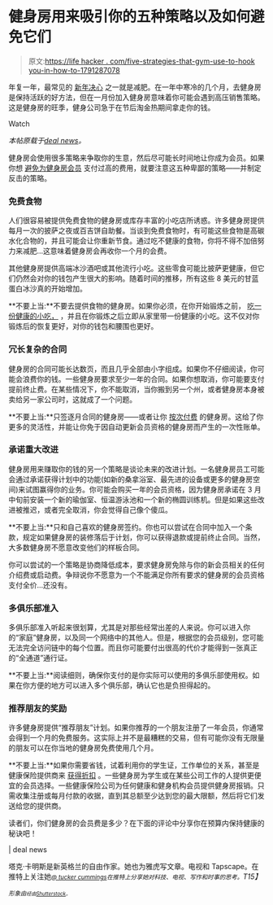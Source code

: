 # 健身房用来吸引你的五种策略以及如何避免它们

> 原文:[https://life hacker . com/five-strategies-that-gym-use-to-hook you-in-how-to-1791287078](https://lifehacker.com/five-strategies-that-gyms-use-to-hook-you-in-and-how-to-1791287078)

年复一年，最常见的 [新年决心](http://dealnews.com/features/New-Years-Resolutions-That-Will-Save-You-Money/) 之一就是减肥。在一年中寒冷的几个月，去健身房是保持活跃的好方法，但在一月份加入健身房意味着你可能会遇到高压销售策略。这是健身房的旺季，健身公司急于在节后淘金热期间拿走你的钱。

Watch

*本帖原载于*[*deal news*](http://dealnews.com/features/Strategies-That-Gyms-Use-to-Hook-You-and-How-to-Not-Fall-for-Them/)*。*

健身房会使用很多策略来争取你的生意，然后尽可能长时间地让你成为会员。如果你想 [避免为健身房会员](http://dealnews.com/features/Pay-Less-to-Pump-Iron-How-to-Save-on-Gym-Memberships-Studios-and-Equipment/1563730.html) 支付过高的费用，就要注意这五种卑鄙的策略——并制定反击的策略。

### 免费食物

人们很容易被提供免费食物的健身房或库存丰富的小吃店所诱惑。许多健身房提供每月一次的披萨之夜或百吉饼自助餐。当谈到免费食物时，有可能这些食物是高碳水化合物的，并且可能会让你重新节食。通过吃不健康的食物，你将不得不加倍努力来减肥...这意味着健身房会再收你一个月的会费。

其他健身房提供高端冰沙酒吧或其他流行小吃。这些零食可能比披萨更健康，但它们仍然会对你的钱包产生很大的影响。随着时间的推移，所有这些 8 美元的甘蓝蛋白冰沙真的开始增加。

**不要上当:**不要去提供食物的健身房。如果你必须，在你开始锻炼之前， [吃一份健康的小吃，](http://dealnews.com/features/Ways-to-Eat-Healthy-on-a-Budget/) ，并且在你锻炼之后立即从家里带一份健康的小吃。这不仅对你锻炼后的恢复更好，对你的钱包和腰围也更好。

### 冗长复杂的合同

健身房的合同可能长达数页，而且几乎全部由小字组成。如果你不仔细阅读，你可能会浪费你的钱。一些健身房要求至少一年的合同。如果你想取消，你可能要支付提前终止费。在某些情况下，你不能取消，当你搬到另一个州，或者健身房本身被卖给另一家公司时，这就成了一个问题。

**不要上当:**只签逐月合同的健身房——或者让你 [按次付费](http://dealnews.com/lw/artclick.html?2,1883480,13358933) 的健身房。这给了你更多的灵活性，并能让你免于因自动更新会员资格的健身房而产生的一次性账单。

### 承诺重大改进

健身房用来赚取你的钱的另一个策略是谈论未来的改进计划。一名健身房员工可能会通过承诺获得计划中的功能(如新的桑拿浴室、最先进的设备或更多的健身房空间)来试图赢得你的业务。你可能会购买一年的会员资格，因为健身房承诺在 3 月中旬前安装一个新的瑜伽室、恒温游泳池和一个新的椭圆训练机。但是如果这些改进被推迟，或者完全取消，你会觉得自己像个傻瓜。

**不要上当:**只和自己喜欢的健身房签约。你也可以尝试在合同中加入一个条款，规定如果健身房的装修落后于计划，你可以获得退款或提前终止合同。当然，大多数健身房不愿意改变他们的样板合同。

你可以尝试的一个策略是协商降低成本，要求健身房免除与你的新会员相关的任何介绍费或启动费。争辩说你不愿意为一个不能满足你所有要求的健身房的会员资格支付全价...还没有。

### 多俱乐部准入

多俱乐部准入听起来很划算，尤其是对那些经常出差的人来说。你可以进入你的“家庭”健身房，以及同一个网络中的其他人。但是，根据您的会员级别，您可能无法完全访问链中的每个位置。而且你可能要付出很高的代价才能得到一张真正的“全通道”通行证。

**不要上当:**阅读细则，确保你支付的是你实际可以使用的多俱乐部使用权。如果在你方便的地方可以进入多个俱乐部，确认它也是负担得起的。

### 推荐朋友的奖励

许多健身房提供“推荐朋友”计划。如果你推荐的一个朋友注册了一年会员，你通常会得到一个月的免费服务。这实际上并不是最糟糕的交易，但有可能你没有无限量的朋友可以在你当地的健身房免费使用几个月。

**不要上当:**如果你需要省钱，试着利用你的学生证，工作单位的关系，甚至是健康保险提供商来 [获得折扣](http://dealnews.com/features/Pay-Less-to-Pump-Iron-How-to-Save-on-Gym-Memberships-Studios-and-Equipment/1563730.html) 。一些健身房为学生或在某些公司工作的人提供更便宜的会员选择。一些健康保险公司为任何健康和健身机构会员提供健身房报销。只需收集注册或每月付款的收据，直到其总额至少达到您的最大限额，然后将它们发送给您的提供商。

读者们，你们健身房的会员费是多少？在下面的评论中分享你在预算内保持健康的秘诀吧！

| deal news

塔克·卡明斯是新英格兰的自由作家。她也为雅虎写文章。电视和 Tapscape。在推特上关注她[*<small>@ tucker cummings</small>*](https://twitter.com/tuckercummings)*<small>在推特上分享她对科技、电视、写作和时事的思考。</small>T15】*

*<small>形象由</small>*[*<small></small>*](https://www.shutterstock.com/image-vector/flat-colorful-gym-297531989)<small>*<small>经由</small>*[*<small>Shutterstock</small>*](http://shutterstock.com)*<small>。</small>*</small>

<small></small>